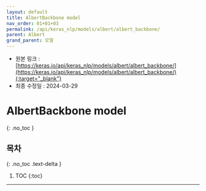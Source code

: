```yaml
---
layout: default
title: AlbertBackbone model
nav_order: 01+01+03
permalink: /api/keras_nlp/models/albert/albert_backbone/
parent: Albert
grand_parent: 모델
---
```


* 원본 링크 : [https://keras.io/api/keras_nlp/models/albert/albert_backbone/](https://keras.io/api/keras_nlp/models/albert/albert_backbone/){:target="_blank"}
* 최종 수정일 : 2024-03-29

# AlbertBackbone model
{: .no_toc }

## 목차
{: .no_toc .text-delta }

1. TOC
{:toc}

---
